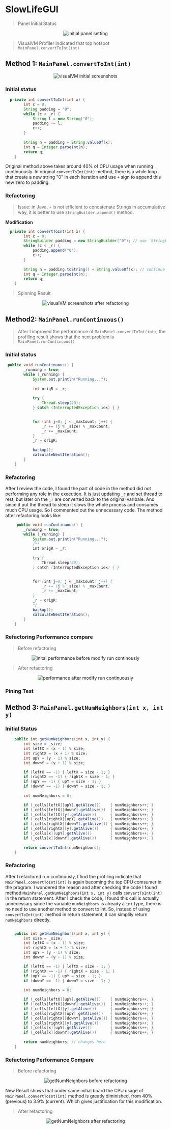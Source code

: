 # SlowLifeGUI

> Panel Initial Status

<div style="text-align: center;">
	<img src="scrnshots/initial_panel.png" alt="initial panel setting" />
</div>

> VisualVM Profiler indicated that top hotspot `MainPanel.convertToInt(int)` 

## Method 1: `MainPanel.convertToInt(int)`

<div style="text-align: center;">
	<img src="scrnshots/init.png" alt="visualVM initial screenshots" />
</div>

### Initial status 

```java
  private int convertToInt(int x) {
    	int c = 0;
    	String padding = "0";
    	while (c < _r) {
    		String l = new String("0");
    		padding += l;
    		c++;
    	}
	
    	String n = padding + String.valueOf(x);
    	int q = Integer.parseInt(n);
    	return q;
    }
```

Original method above takes around 40% of CPU usage when running continuously. In original `convertToInt(int)` method, there is a while loop that create a new string "0" in each iteration and use `+` sign to append this new zero to padding. 

### Refactoring 

> Issue: in Java, `+` is not efficient to concatenate Strings in accumulative way, it is better to use `StringBuilder.append()` method.

**Modification**

```java
  private int convertToInt(int x) {
    	int c = 0;
    	StringBuilder padding = new StringBuilder("0"); // use `StringBuilder` instead of `new String()`
    	while (c < _r) {
    		padding.append("0");
    		c++;
    	}
    	
    	String n = padding.toString() + String.valueOf(x); // continue use String 
    	int q = Integer.parseInt(n);
    	return q;
    }
```

> Spinning Result 

<div style="text-align: center;">
	<img src="scrnshots/modi_1.png" alt="visualVM screenshots after refactoring" />
</div>

## Method2: `MainPanel.runContinuous()`

> After I improved the performance of `MainPanel.convertToInt(int)`, the profiling result shows that the next problem is `MainPanel.runContinuous()`

### Initial status

``` java
 public void runContinuous() {
        _running = true;
        while (_running) {
            System.out.println("Running...");
  
            int origR = _r;
 
            try {
                Thread.sleep(20);
            } catch (InterruptedException iex) { }

            
            for (int j=0; j < _maxCount; j++) {
                _r += (j % _size) % _maxCount;
                _r += _maxCount;
            }
            _r = origR;
            
            backup();
            calculateNextIteration();
        }
    }
```

### Refactoring

After I review the code, I found the part of code in the method did not performing any role in the execution. It is just updating `_r` and set thread to rest, but later on the `_r` are converted back to the original varibale. And since it put the thread to sleep it slows the whole process and consumes much CPU usage. So I commented out the unnecessary code. The method after refactoring looks like:

```java
     public void runContinuous() {
        _running = true;
        while (_running) {
            System.out.println("Running...");
            /**
            int origR = _r;
 
            try {
                Thread.sleep(20);
            } catch (InterruptedException iex) { }

            
            for (int j=0; j < _maxCount; j++) {
                _r += (j % _size) % _maxCount;
                _r += _maxCount;
            }
            _r = origR;
            */
            backup();
            calculateNextIteration();
        }
    }
```


### Refactoring Performance compare

> Before refactoring

<div style="text-align: center;">
    <img src="srcnshots/runcont-bad.png" alt="inital performance before modify run continously" />
</div>

> After refactoring 

<div style="text-align: center;">
    <img src="srcnshots/runcount-good.png" alt="performance after modify run continuously" />
</div>

### Pining Test

## Method 3: `MainPanel.getNumNeighbors(int x, int y)`

### Initial Status

```java 
    public int getNumNeighbors(int x, int y) {
        int size = _size;
        int leftX = (x - 1) % size;
        int rightX = (x + 1) % size;
        int upY = (y - 1) % size;
        int downY = (y + 1) % size;

        if (leftX == -1) { leftX = size - 1; }
        if (rightX == -1) { rightX = size - 1; }
        if (upY == -1) { upY = size - 1; }
        if (downY == -1) { downY = size - 1; }
        
        int numNeighbors = 0;

        if (_cells[leftX][upY].getAlive())    { numNeighbors++; }
        if (_cells[leftX][downY].getAlive())  { numNeighbors++; }
        if (_cells[leftX][y].getAlive())      { numNeighbors++; }
        if (_cells[rightX][upY].getAlive())   { numNeighbors++; }
        if (_cells[rightX][downY].getAlive()) { numNeighbors++; }
        if (_cells[rightX][y].getAlive())     { numNeighbors++; }
        if (_cells[x][upY].getAlive())        { numNeighbors++; }
        if (_cells[x][downY].getAlive())      { numNeighbors++; }
        
        return convertToInt(numNeighbors);
    }
```


### Refactoring

After I refactored run continously, I find the profiling indicate that `MainPanel.convertToInt(int)` is again becoming the top CPU comsumer in the program. I wondered the reason and after checking the code I found method `MainPanel.getNumNeighbors(int x, int y)` calls `convertToInt(int)` in the return statement. After I check the code, I found this call is actually unnecessary since the variable `numNeighbors` is already a `int` type, there is no need to use another method to convert to int. So, instead of using `convertToInt(int)` method in return statement, it can simplily return `numNeighbors` directly. 

```java

    public int getNumNeighbors(int x, int y) {
        int size = _size;
        int leftX = (x - 1) % size;
        int rightX = (x + 1) % size;
        int upY = (y - 1) % size;
        int downY = (y + 1) % size;

        if (leftX == -1) { leftX = size - 1; }
        if (rightX == -1) { rightX = size - 1; }
        if (upY == -1) { upY = size - 1; }
        if (downY == -1) { downY = size - 1; }
        
        int numNeighbors = 0;

        if (_cells[leftX][upY].getAlive())    { numNeighbors++; }
        if (_cells[leftX][downY].getAlive())  { numNeighbors++; }
        if (_cells[leftX][y].getAlive())      { numNeighbors++; }
        if (_cells[rightX][upY].getAlive())   { numNeighbors++; }
        if (_cells[rightX][downY].getAlive()) { numNeighbors++; }
        if (_cells[rightX][y].getAlive())     { numNeighbors++; }
        if (_cells[x][upY].getAlive())        { numNeighbors++; }
        if (_cells[x][downY].getAlive())      { numNeighbors++; }
        
        return numNeighbors; // changes here 
    }
```


### Refactoring Performance Compare

> Before refactoring

<div style="text-align: center;" >
    <img src="srcnshots/getNumN-bad.png" alt="getNumNeighbors before refactoring" />
</div>

New Result shows that under same initial board the CPU usage of `MainPanel.convertToInt(int)` method is greatly diminished, from 40% (previous) to 3.9% (current). Which gives justification for this modification. 

> After refactoring 

<div style="text-align: center;" >
    <img src="srcnshots/getNumN-good.png" alt="getNumNeighbors after refactoring" />
</div>






